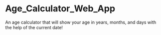 # Age_Calculator_Web_App
An age calculator that will show your age in years, months, and days with the help of the current date!
